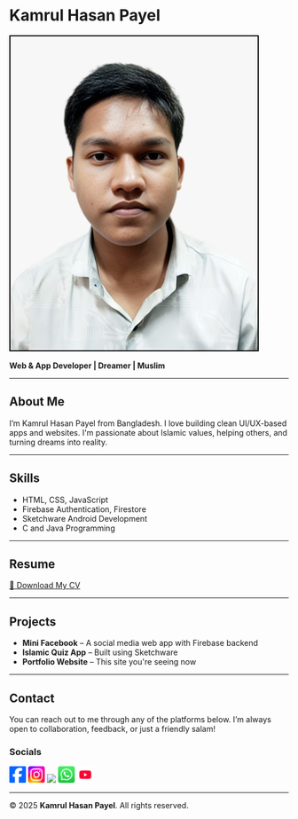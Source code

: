 # Kamrul Hasan Payel

![Profile](payel.jpg)

**Web & App Developer | Dreamer | Muslim**

---

## About Me

I’m Kamrul Hasan Payel from Bangladesh. I love building clean UI/UX-based apps and websites. I'm passionate about Islamic values, helping others, and turning dreams into reality.

---

## Skills

- HTML, CSS, JavaScript  
- Firebase Authentication, Firestore  
- Sketchware Android Development  
- C and Java Programming  

---

## Resume

[📄 Download My CV](kamrul_cv.pdf)

---

## Projects

- **Mini Facebook** – A social media web app with Firebase backend  
- **Islamic Quiz App** – Built using Sketchware  
- **Portfolio Website** – This site you're seeing now  

---

## Contact

You can reach out to me through any of the platforms below. I’m always open to collaboration, feedback, or just a friendly salam!

### Socials
[<img src="facebook.png" height="30"/>](https://facebook.com/payel01)
[<img src="Instagram.png" height="30"/>](https://Instagram.com/kamrulhasanpayel)
[<img src="messenger.png" height="30"/>](https://m.me/payel01)
[<img src="whatsapp.png" height="30"/>](https://wa.me/01858500810)
[<img src="yt.png" height ="30"/>](https://youtube.com/@kamrulhasanpayel)

---

© 2025 **Kamrul Hasan Payel**. All rights reserved.
